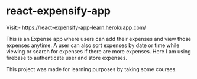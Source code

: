# react-expensify-app
Visit:- https://react-expensify-app-learn.herokuapp.com/

This is an Expense app where users can add their expenses and view those expenses anytime.
A user can also sort expenses by date or time while viewing or search for expenses if there are more expenses.
Here I am using firebase to authenticate user and store expenses.

This project was made for learning purposes by taking some courses.